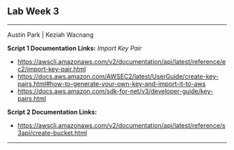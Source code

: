 ## Lab Week 3
---
Austin Park | Keziah Wacnang

**Script 1 Documentation Links:**
*Import Key Pair*
* https://awscli.amazonaws.com/v2/documentation/api/latest/reference/ec2/import-key-pair.html
* https://docs.aws.amazon.com/AWSEC2/latest/UserGuide/create-key-pairs.html#how-to-generate-your-own-key-and-import-it-to-aws
* https://docs.aws.amazon.com/sdk-for-net/v3/developer-guide/key-pairs.html


**Script 2 Documentation Links:**
* https://awscli.amazonaws.com/v2/documentation/api/latest/reference/s3api/create-bucket.html

****